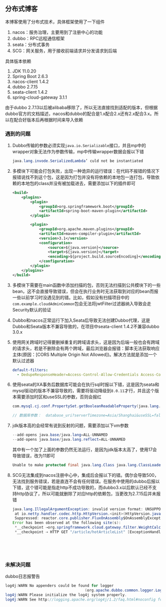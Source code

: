 ## 分布式博客

本博客使用了分布式技术，具体框架使用了一下组件

1. nacos：服务治理，主要用到了注册中心的功能
2. dubbo：RPC远程通信框架
3. seata：分布式事务
4. SCG：网关服务，用于接收前端请求并分发请求到后端

具体版本依赖

1. JDK 11.0.20
2. Spring Boot 2.6.3
3. nacos-client 1.4.2
4. dubbo 2.7.15
5. seata-client 1.4.2
6. spring-cloud-gateway 3.1.1


由于dubbo 2.7.13以后被alibaba移除了，所以无法直接找到适配的版本，但根据dubbo官方的文档描述，nacos和dubbo的配合是1.x配合2.x还有2.x配合3.x。所以在配合好版本后再根据时间来导入依赖


### 遇到的问题

1. Dubbo传输的参数必须实现`java.io.Serializable`接口，并且mp中的wrapper对象无法作为参数传输，mp中传输wrapper数据会报以下错

   ```java
   java.lang.invode.SerializedLambda’ culd not be instantiated
   ```

2. 多模块下可能会打包失败，出现一种诡异的运行错误：在代码不报错的情况下报错说找不到这个包，这是因为打包并没有将依赖的本地包一连打包，导致依赖的本地包的class并没有被加载进去，需要添加以下的插件即可

   ```xml
   <build>
       <plugins>
           <plugin>
               <groupId>org.springframework.boot</groupId>
               <artifactId>spring-boot-maven-plugin</artifactId>
           </plugin>

           <plugin>
               <groupId>org.apache.maven.plugins</groupId>
               <artifactId>maven-compiler-plugin</artifactId>
               <version>3.1</version>
               <configuration>
                   <source>${java.version}</source>
                   <target>${java.version}</target>
                   <encoding>${project.build.sourceEncoding}</encoding>
               </configuration>
           </plugin>
       </plugins>
   </build>
   ```

3. 多模块下需要在main函数中添加扫描的包，否则无法扫描到公共模块下的一些bean，这不会直接导致错误，但会在执行业务时无法获取到对应的bean而报一些以前学习时没遇见到的错。比如，假如没有扫描项目中的`com.example.cloudAdminCommon`包会无法将jwtFilter过滤器纳入导致会走Security默认的验证

4. Dubbo和nacos正常运行下加入Seata后导致无法创建Dubbo代理，这是Dubbo和Seata版本不兼容导致的，在项目中seata-client 1.4.2不兼容dubbo 3.0.x

5. 使用网关跨域时记得要删掉重复的跨域请求头，这是因为后端一般也会有跨域的请求头，若是不删除会有两个跨域，最后浏览器会报错：脚本无法获取响应主体(原因：[CORS Multiple Origin Not Allowed])。解决方法就是添加一个默认过滤器

   ```yaml
   default-filters:
     - DedupeResponseHeader=Access-Control-Allow-Credentials Access-Control-Allow-Origin
   ```

6. 使用seata的XA事务后数据库可能会在执行sql时报以下错，这是因为seata和mysql驱动的版本不兼容导致的，需要将驱动降级到`8.0.11`才行，并且这个版本需要添加时区和useSSL的参数，否则会报红

   ```java
   com.mysql.cj.conf.PropertySet.getBooleanReadableProperty(java.lang.String)
     
   // 数据库参数：  database_uri?serverTimezone=Asia/Shanghai&useSSL=false  
   ```

7. jdk版本高的会经常有说到反射的问题，需要添加以下vm参数

   ```java
   --add-opens java.base/java.lang=ALL-UNNAMED
   --add-opens java.base/java.lang.reflect=ALL-UNNAMED
   ```

   其中有一个加了上面的参数仍然无法运行，是因为jdk版本太高了，使用17会导致错误，改为11即可

   ```java
   Unable to make protected final java.lang.Class java.lang.ClassLoader.defineClass(java.lang.String,byte[],int,int,java.security.ProtectionDomain) throws java.lang.ClassFormatError accessible: module java.base does not "opens java.lang" to unnamed module 
   ```

8. SCG无法集成到nacos注册中心中，集成后会报以下的错。偶尔会导致500，无法找到服务错误，若是直连不会有任何错误。在服务中使用的dubbo后报以下错，这个错可能是指走http不成功导致的，而dubbo3.x以后默认已经不支持http协议了，所以可能就删除了对应http的依赖包，当更改为2.7.15后并未报错

   ```java
   java.lang.IllegalArgumentException: invalid version format: UNSUPPORTED
   	at io.netty.handler.codec.http.HttpVersion.<init>(HttpVersion.java:116) ~[netty-codec-http-4.1.73.Final.jar:4.1.73.Final]
   	Suppressed: reactor.core.publisher.FluxOnAssembly$OnAssemblyException: 
   Error has been observed at the following site(s):
   	*__checkpoint ⇢org.springframework.cloud.gateway.filter.WeightCalculatorWebFilter [DefaultWebFilterChain]
   	*__checkpoint ⇢ HTTP GET "/article/hotArticleList" [ExceptionHandlingWebHandler]
   ```

   ​

   ​



### 未解决问题

dubbo日志报警告

```java
log4j:WARN No appenders could be found for logger 
       								(org.apache.dubbo.common.logger.LoggerFactory).
log4j:WARN Please initialize the log4j system properly.
log4j:WARN See http://logging.apache.org/log4j/1.2/faq.html#noconfig for more info.
```

